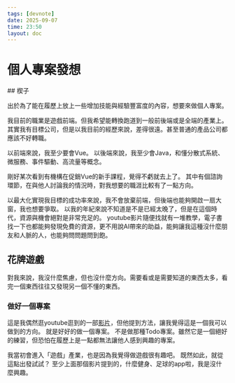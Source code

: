 ```yaml
---
tags: [devnote]
date: 2025-09-07
time: 23:50
layout: doc
---
```


# 個人專案發想

<DocDate :date="$frontmatter.date" />
## 楔子

出於為了能在履歷上放上一些增加技能與經驗豐富度的內容，想要來做個人專案。

我目前的職業是遊戲前端。但我希望能轉換跑道到一般前後端或是全端的產業上。
其實我有目標公司，但是以我目前的經歷來說，差得很遠。甚至普通的產品公司都應該不好轉職。

以前端來說，我至少要會Vue。
以後端來說，我至少會Java，和懂分散式系統、微服務、事件驅動、高流量等概念。

剛好某次看到有機構在促銷Vue的新手課程，覺得不虧就去上了。
其中有個諮詢環節，在與他人討論我的情況時，對我想要的職涯比較有了一點方向。

以最大化實現我目標的成功率來說，我不會放棄前端，但後端也能夠開啟一扇大窗，我也想要爭取。
以我的年紀來說不知道是不是已經太晚了，但是在這個時代，資源與機會絕對是非常充足的。
youtube影片隨便找就有一堆教學，電子書找一下也都能夠發現免費的資源，更不用說AI帶來的助益，能夠讓我這種沒什麼朋友和人脈的人，也能夠問問題問到飽。

## 花牌遊戲
對我來說，我沒什麼焦慮，但也沒什麼方向。需要看或是需要知道的東西太多，看完一個東西往往又發現另一個不懂的東西。

### 做好一個專案
這是我偶然逛youtube逛到的一部[影片](https://www.youtube.com/watch?v=tr4saJGic4o&list=WL&index=26)，但他提到方法，讓我覺得這是一個我可以做到的方向。
就是好好的做一個專案。
不是做那種Todo專案。雖然它是一個絕好的練習，但恐怕在履歷上是一點都無法讓他人感到興趣的專案。

我當初會進入「遊戲」產業，也是因為我覺得做遊戲很有趣吧。
既然如此，就從這點出發試試？
至少上面那個影片提到的，什麼健身、足球的app啦，我是沒什麼興趣。